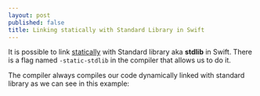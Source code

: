 ```yaml
---
layout: post
published: false
title: Linking statically with Standard Library in Swift
---
```

It is possible to link [statically](https://en.wikipedia.org/wiki/Static_library) with Standard library aka **stdlib** in Swift. There is a flag named `-static-stdlib` in the compiler that allows us to do it.

The compiler always compiles our code dynamically linked with standard library as we can see in this example: